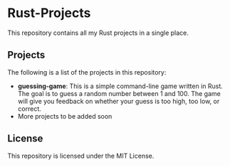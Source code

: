 # Rust-Projects

This repository contains all my Rust projects in a single place.
## Projects

The following is a list of the projects in this repository:

- **guessing-game**: This is a simple command-line game written in Rust. The goal is to guess a random number between 1 and 100. The game will give you feedback on whether your guess is too high, too low, or correct.
- More projects to be added soon


## License

This repository is licensed under the MIT License. 
